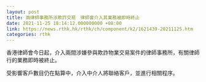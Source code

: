 ```yaml
---
layout: post
title: 兩律師事務所涉欺詐交易　律師會介入其業務被即時終止
date: 2021-11-25 18:14:12.000000000 +08:00
link: https://news.rthk.hk/rthk/ch/component/k2/1621439-20211125.htm
categories: rthk
---
```


香港律師會今日起，介入兩間涉嫌參與欺詐物業交易案件的律師事務所，有關律師行的業務即時被終止。

受影響客戶數目仍在點算中，介入中介人將聯絡客戶，並進行相關程序。
